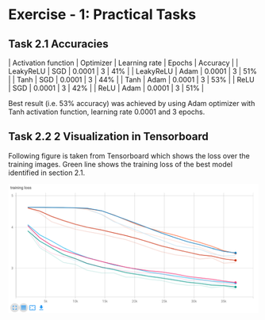 # Exercise - 1: Practical Tasks

## Task 2.1 Accuracies 

| Activation function | Optimizer | Learning rate | Epochs | Accuracy |
| LeakyReLU | SGD | 0.0001 | 3 | 41% |
| LeakyReLU | Adam | 0.0001 | 3 | 51% |
| Tanh | SGD | 0.0001 | 3 | 44% |
| Tanh | Adam | 0.0001 | 3 | 53% |
| ReLU | SGD | 0.0001 | 3 | 42% |
| ReLU | Adam | 0.0001 | 3 | 51% |

Best result (i.e. 53% accuracy) was achieved by using Adam optimizer with Tanh activation function, learning rate 0.0001 and 3 epochs.

## Task 2.2 2 Visualization in Tensorboard 

Following figure is taken from Tensorboard which shows the loss over the training images. Green line shows the training loss of the best model identified in section 2.1.

![Trtaining loss: Custom Cifar 10 CNN](training-loss.png)